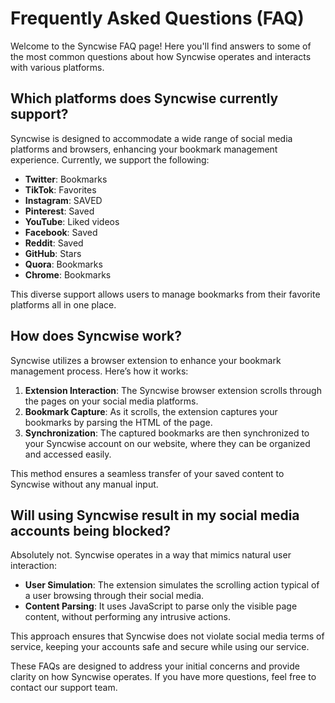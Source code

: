 # Frequently Asked Questions (FAQ)

Welcome to the Syncwise FAQ page! Here you'll find answers to some of the most common questions about how Syncwise operates and interacts with various platforms.

## Which platforms does Syncwise currently support?

Syncwise is designed to accommodate a wide range of social media platforms and browsers, enhancing your bookmark management experience. Currently, we support the following:

- **Twitter**: Bookmarks
- **TikTok**: Favorites
- **Instagram**: SAVED
- **Pinterest**: Saved
- **YouTube**: Liked videos
- **Facebook**: Saved
- **Reddit**: Saved
- **GitHub**: Stars
- **Quora**: Bookmarks
- **Chrome**: Bookmarks

This diverse support allows users to manage bookmarks from their favorite platforms all in one place.

## How does Syncwise work?

Syncwise utilizes a browser extension to enhance your bookmark management process. Here’s how it works:

1. **Extension Interaction**: The Syncwise browser extension scrolls through the pages on your social media platforms.
2. **Bookmark Capture**: As it scrolls, the extension captures your bookmarks by parsing the HTML of the page.
3. **Synchronization**: The captured bookmarks are then synchronized to your Syncwise account on our website, where they can be organized and accessed easily.

This method ensures a seamless transfer of your saved content to Syncwise without any manual input.

## Will using Syncwise result in my social media accounts being blocked?

Absolutely not. Syncwise operates in a way that mimics natural user interaction:

- **User Simulation**: The extension simulates the scrolling action typical of a user browsing through their social media.
- **Content Parsing**: It uses JavaScript to parse only the visible page content, without performing any intrusive actions.

This approach ensures that Syncwise does not violate social media terms of service, keeping your accounts safe and secure while using our service.

These FAQs are designed to address your initial concerns and provide clarity on how Syncwise operates. If you have more questions, feel free to contact our support team.
